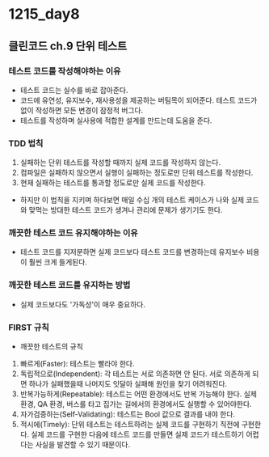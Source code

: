 # 1215_day8
## 클린코드 ch.9 단위 테스트

### 테스트 코드를 작성해야하는 이유
- 테스트 코드는 실수를 바로 잡아준다.
- 코드에 유연성, 유지보수, 재사용성을 제공하는 버팀목이 되어준다. 테스트 코드가 없이 작성하면 모든 변경이 잠정적 버그다.
- 테스트를 작성하며 실사용에 적합한 설계를 만드는데 도움을 준다.

### TDD 법칙
1. 실패하는 단위 테스트를 작성할 때까지 실제 코드를 작성하지 않는다.
2. 컴파일은 실패하지 않으면서 실행이 실패하는 정도로만 단위 테스트를 작성한다.
3. 현재 실패하는 테스트를 통과할 정도로만 실제 코드를 작성한다.
- 하지만 이 법칙을 지키며 하다보면 매일 수십 개의 테스트 케이스가 나와 실제 코드와 맞먹는 방대한 테스트 코드가 생겨나 관리에 문제가 생기기도 한다.

### 깨끗한 테스트 코드 유지해야하는 이유
- 테스트 코드를 지저분하면 실제 코드보다 테스트 코드를 변경하는데 유지보수 비용이 훨씬 크게 들게된다.

### 깨끗한 테스트 코드를 유지하는 방법
- 실제 코드보다도 '가독성'이 매우 중요하다.

### FIRST 규칙
- 깨끗한 테스트의 규칙
1. 빠르게(Faster): 테스트는 빨라야 한다.
2. 독립적으로(Independent): 각 테스트는 서로 의존하면 안 된다. 서로 의존하게 되면 하나가 실패했을때 나머지도 잇달아 실패해 원인을 찾기 어려워진다.
3. 반복가능하게(Repeatable): 테스트는 어떤 환경에서도 반복 가능해야 한다. 실제 환경, QA 환경, 버스를 타고 집가는 길에서의 환경에서도 실행할 수 있어야한다.
4. 자가검증하는(Self-Validating): 테스트는 Bool 값으로 결과를 내야 한다.
5. 적시에(Timely): 단위 테스트는 테스트하려는 실제 코드를 구현하기 직전에 구현한다. 실제 코드를 구현한 다음에 테스트 코드를 만들면 실제 코드가 테스트하기 어렵다는 사실을 발견할 수 있기 때문이다.

